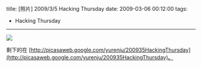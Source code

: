 title: \[照片\] 2009/3/5 Hacking Thursday
date: 2009-03-06 00:12:00
tags: 
- Hacking Thursday
---

[![](http://lh6.ggpht.com/_iOO0fC4NKLE/Sa_4wvGojcI/AAAAAAAAG-c/6p4cSu49YWA/s400/-2893.jpg)](http://picasaweb.google.com/lh/photo/pcQJlIdKcPPlJf1SfduqMA?feat=embedwebsite)

剩下的在 [http://picasaweb.google.com/yurenju/200935HackingThursday](http://picasaweb.google.com/yurenju/200935HackingThursday)。